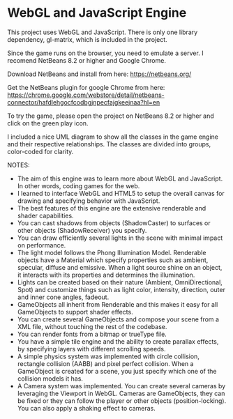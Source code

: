 # WebGL and JavaScript Engine

This project uses WebGL and JavaScript. There is only one library dependency, gl-matrix, which is included in the project.

Since the game runs on the browser, you need to emulate a server. I recomend NetBeans 8.2 or higher and Google Chrome.

Download NetBeans and install from here: https://netbeans.org/

Get the NetBeans plugin for google Chrome from here: https://chrome.google.com/webstore/detail/netbeans-connector/hafdlehgocfcodbgjnpecfajgkeejnaa?hl=en

To try the game, please open the project on NetBeans 8.2 or higher and click on the green play icon.

I included a nice UML diagram to show all the classes in the game engine and their respective relationships. The classes are divided into groups, color-coded for clarity.

NOTES:

- The aim of this engine was to learn more about WebGL and JavaScript. In other words, coding games for the web.
- I learned to interface WebGL and HTML5 to setup the overall canvas for drawing and specifying behavior with JavaScript.
- The best features of this engine are the extensive renderable and shader capabilities.
- You can cast shadows from objects (ShadowCaster) to surfaces or other objects (ShadowReceiver) you specify.
- You can draw efficiently several lights in the scene with minimal impact on performance.
- The light model follows the Phong Illumination Model. Renderable objects have a Material which specify properties such as ambient, specular, diffuse and emissive. When a light source shine on an object, it interacts with its properties and determines the illumination.
- Lights can be created based on their nature (Ambient, OmniDirectional, Spot) and customize things such as light color, intensity, direction, outer and inner cone angles, fadeout.
- GameObjects all inherit from Renderable and this makes it easy for all GameObjects to support shader effects.
- You can create several GameObjects and compose your scene from a XML file, without touching the rest of the codebase.
- You can render fonts from a bitmap or trueType file.
- You have a simple tile engine and the ability to create parallax effects, by specifying layers with different scrolling speeds.
- A simple physics system was implemented with circle collision, rectangle collision (AABB) and pixel perfect collision. When a GameObject is created for a scene, you just specify which one of the collision models it has.
- A Camera system was implemented. You can create several cameras by leveraging the Viewport in WebGL. Cameras are GameObjects, they can be fixed or they can follow the player or other objects (position-locking). You can also apply a shaking effect to cameras.
